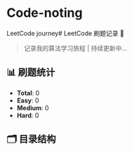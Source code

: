 # Code-noting
LeetCode journey# LeetCode 刷题记录 🚀

> 记录我的算法学习旅程 | 持续更新中...

## 📊 刷题统计
- **Total**: 0
- **Easy**: 0
- **Medium**: 0
- **Hard**: 0

## 🗂 目录结构
